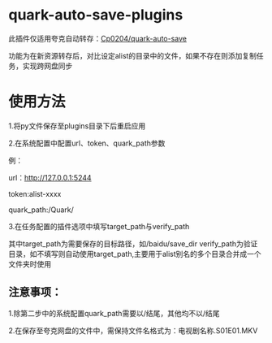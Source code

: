 # quark-auto-save-plugins

此插件仅适用夸克自动转存：[Cp0204/quark-auto-save](https://github.com/Cp0204/quark-auto-save)

功能为在新资源转存后，对比设定alist的目录中的文件，如果不存在则添加复制任务，实现跨网盘同步

# 使用方法

1.将py文件保存至plugins目录下后重启应用

2.在系统配置中配置url、token、quark_path参数

例：

url：http://127.0.0.1:5244

token:alist-xxxx

quark_path:/Quark/


3.在任务配置的插件选项中填写target_path与verify_path

其中target_path为需要保存的目标路径，如/baidu/save_dir
verify_path为验证目录，如不填写则自动使用target_path,主要用于alist别名的多个目录合并成一个文件夹时使用


## 注意事项：
1.除第二步中的系统配置quark_path需要以/结尾，其他均不以/结尾

2.在保存至夸克网盘的文件中，需保持文件名格式为：电视剧名称.S01E01.MKV
